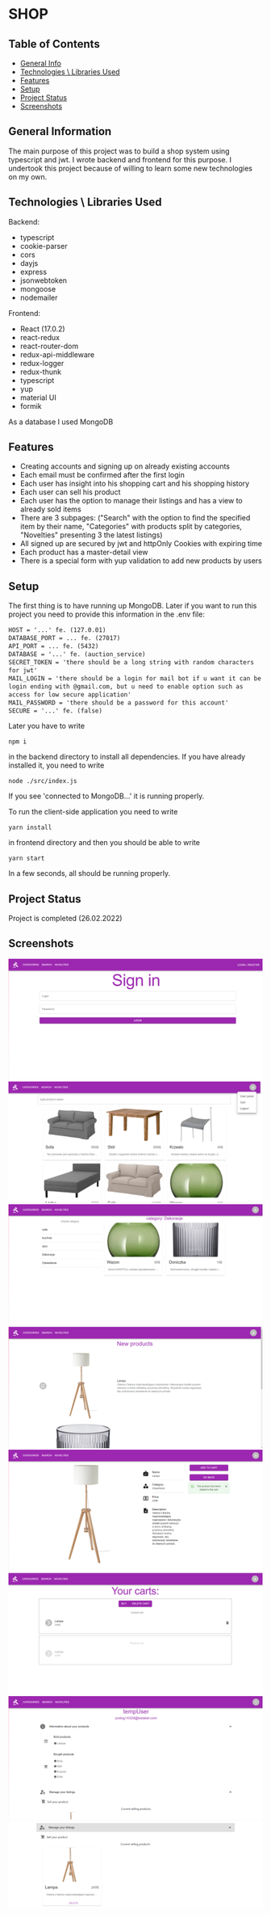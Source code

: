 # SHOP

## Table of Contents

- [General Info](#general-information)
- [Technologies \ Libraries Used](#technologies-used)
- [Features](#features)
- [Setup](#setup)
- [Project Status](#project-status)
- [Screenshots]($screenshots)

## General Information

The main purpose of this project was to build a shop system using typescript and jwt. I wrote backend and frontend for this purpose. I undertook this project because of willing to learn some new technologies on my own.

## Technologies \ Libraries Used

Backend:

- typescript
- cookie-parser
- cors
- dayjs
- express
- jsonwebtoken
- mongoose
- nodemailer

Frontend:

- React (17.0.2)
- react-redux
- react-router-dom
- redux-api-middleware
- redux-logger
- redux-thunk
- typescript
- yup
- material UI
- formik

As a database I used MongoDB

## Features

- Creating accounts and signing up on already existing accounts
- Each email must be confirmed after the first login
- Each user has insight into his shopping cart and his shopping history
- Each user can sell his product
- Each user has the option to manage their listings and has a view to already sold items
- There are 3 subpages: ("Search" with the option to find the specified item by their name, "Categories" with products split by categories, "Novelties" presenting 3 the latest listings)
- All signed up are secured by jwt and httpOnly Cookies with expiring time
- Each product has a master-detail view
- There is a special form with yup validation to add new products by users

## Setup

The first thing is to have running up MongoDB. Later if you want to run this project you need to provide this information in the .env file:

```
HOST = '...' fe. (127.0.01)
DATABASE_PORT = ... fe. (27017)
API_PORT = ... fe. (5432)
DATABASE = '...' fe. (auction_service)
SECRET_TOKEN = 'there should be a long string with random characters for jwt'
MAIL_LOGIN = 'there should be a login for mail bot if u want it can be login ending with @gmail.com, but u need to enable option such as access for low secure application'
MAIL_PASSWORD = 'there should be a password for this account'
SECURE = '...' fe. (false)

```

Later you have to write

```
npm i
```

in the backend directory to install all dependencies.
If you have already installed it, you need to write

```
node ./src/index.js
```

If you see 'connected to MongoDB...' it is running properly.

To run the client-side application you need to write

```
yarn install
```

in frontend directory and then you should be able to write

```
yarn start
```

In a few seconds, all should be running properly.

## Project Status

Project is completed (26.02.2022)

## Screenshots

<img src="./jpg/Zrzut ekranu 2022-02-27 033544.png"/>
<img src="./jpg/Zrzut ekranu 2022-02-27 033611.png"/>
<img src="./jpg/Zrzut ekranu 2022-02-27 033637.png"/>
<img src="./jpg/Zrzut ekranu 2022-02-27 033656.png"/>
<img src="./jpg/Zrzut ekranu 2022-02-27 033722.png"/>
<img src="./jpg/Zrzut ekranu 2022-02-27 033747.png"/>
<img src="./jpg/Zrzut ekranu 2022-02-27 033827.png"/>
<img src="./jpg/Zrzut ekranu 2022-02-27 033841.png"/>
